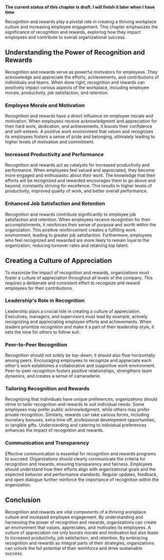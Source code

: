 **The current status of this chapter is draft. I will finish it later when I have time**

Recognition and rewards play a pivotal role in creating a thriving workplace culture and increasing employee engagement. This chapter emphasizes the significance of recognition and rewards, exploring how they impact employees and contribute to overall organizational success.

Understanding the Power of Recognition and Rewards
--------------------------------------------------

Recognition and rewards serve as powerful motivators for employees. They acknowledge and appreciate the efforts, achievements, and contributions of individuals and teams. When done right, recognition and rewards can positively impact various aspects of the workplace, including employee morale, productivity, job satisfaction, and retention.

### Employee Morale and Motivation

Recognition and rewards have a direct influence on employee morale and motivation. When employees receive acknowledgment and appreciation for their hard work, dedication, and achievements, it boosts their confidence and self-esteem. A positive work environment that values and recognizes its employees fosters a sense of pride and belonging, ultimately leading to higher levels of motivation and commitment.

### Increased Productivity and Performance

Recognition and rewards act as catalysts for increased productivity and performance. When employees feel valued and appreciated, they become more engaged and enthusiastic about their work. The knowledge that their efforts will be recognized and rewarded encourages them to go above and beyond, constantly striving for excellence. This results in higher levels of productivity, improved quality of work, and better overall performance.

### Enhanced Job Satisfaction and Retention

Recognition and rewards contribute significantly to employee job satisfaction and retention. When employees receive recognition for their accomplishments, it reinforces their sense of purpose and worth within the organization. This positive reinforcement creates a fulfilling work environment, leading to greater job satisfaction. Furthermore, employees who feel recognized and rewarded are more likely to remain loyal to the organization, reducing turnover rates and retaining top talent.

Creating a Culture of Appreciation
----------------------------------

To maximize the impact of recognition and rewards, organizations must foster a culture of appreciation throughout all levels of the company. This requires a deliberate and consistent effort to recognize and reward employees for their contributions.

### Leadership's Role in Recognition

Leadership plays a crucial role in creating a culture of appreciation. Executives, managers, and supervisors must lead by example, actively recognizing and appreciating employee efforts and achievements. When leaders prioritize recognition and make it a part of their leadership style, it sets the tone for others to follow suit.

### Peer-to-Peer Recognition

Recognition should not solely be top-down; it should also flow horizontally among peers. Encouraging employees to recognize and appreciate each other's work establishes a collaborative and supportive work environment. Peer-to-peer recognition fosters positive relationships, strengthens team dynamics, and creates a sense of camaraderie.

### Tailoring Recognition and Rewards

Recognizing that individuals have unique preferences, organizations should strive to tailor recognition and rewards to suit individual needs. Some employees may prefer public acknowledgment, while others may prefer private recognition. Similarly, rewards can take various forms, including monetary bonuses, extra time off, professional development opportunities, or tangible gifts. Understanding and catering to individual preferences enhances the impact of recognition and rewards.

### Communication and Transparency

Effective communication is essential for recognition and rewards programs to succeed. Organizations should clearly communicate the criteria for recognition and rewards, ensuring transparency and fairness. Employees should understand how their efforts align with organizational goals and the expected behavior and performance standards. Regular updates, feedback, and open dialogue further reinforce the importance of recognition within the organization.

Conclusion
----------

Recognition and rewards are vital components of a thriving workplace culture and increased employee engagement. By understanding and harnessing the power of recognition and rewards, organizations can create an environment that values, appreciates, and motivates its employees. A culture of appreciation not only boosts morale and motivation but also leads to increased productivity, job satisfaction, and retention. By embracing recognition and rewards as integral parts of their strategies, organizations can unlock the full potential of their workforce and drive sustainable success.

